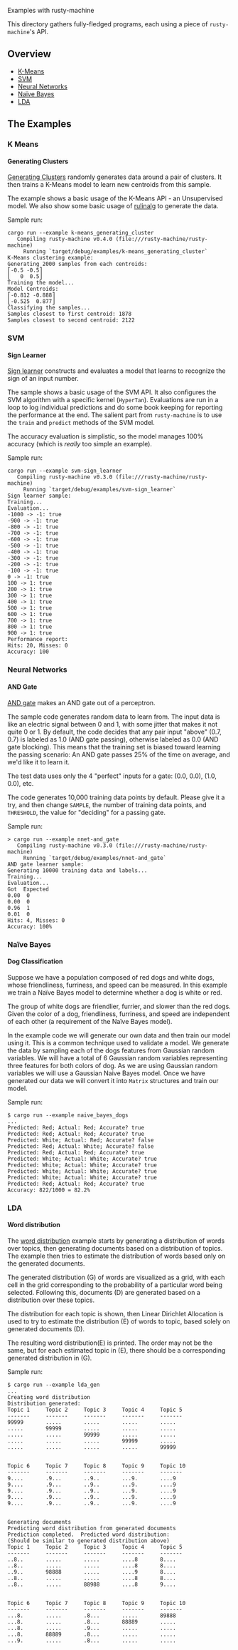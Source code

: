 Examples with rusty-machine

This directory gathers fully-fledged programs, each using a piece of
`rusty-machine`'s API.

## Overview

* [K-Means](#k-means)
* [SVM](#svm)
* [Neural Networks](#neural-networks)
* [Naïve Bayes](#naïve-bayes)
* [LDA](#lda)

## The Examples

### K Means

#### Generating Clusters

[Generating Clusters](k-means_generating_clusters.rs) randomly generates data around a pair of clusters.
It then trains a K-Means model to learn new centroids from this sample.

The example shows a basic usage of the K-Means API - an Unsupervised model. We also show some basic usage
of [rulinalg](https://github.com/AtheMathmo/rulinalg) to generate the data.

Sample run:

```
cargo run --example k-means_generating_cluster
   Compiling rusty-machine v0.4.0 (file:///rusty-machine/rusty-machine)
     Running `target/debug/examples/k-means_generating_cluster`
K-Means clustering example:
Generating 2000 samples from each centroids:
⎡-0.5 -0.5⎤
⎣   0  0.5⎦
Training the model...
Model Centroids:
⎡-0.812 -0.888⎤
⎣-0.525  0.877⎦
Classifying the samples...
Samples closest to first centroid: 1878
Samples closest to second centroid: 2122
```

### SVM

#### Sign Learner

[Sign learner](svm-sign_learner.rs) constructs and evaluates a model that learns to recognize the sign of an input number.

The sample shows a basic usage of the SVM API. It also configures the SVM algorithm with a specific kernel (`HyperTan`).
Evaluations are run in a loop to log individual predictions and do some book keeping for reporting the performance at the end.
The salient part from `rusty-machine` is to use the `train` and `predict` methods of the SVM model.

The accuracy evaluation is simplistic, so the model manages 100% accuracy (which is *really* too simple an example).

Sample run:

```
cargo run --example svm-sign_learner
   Compiling rusty-machine v0.3.0 (file:///rusty-machine/rusty-machine)
     Running `target/debug/examples/svm-sign_learner`
Sign learner sample:
Training...
Evaluation...
-1000 -> -1: true
-900 -> -1: true
-800 -> -1: true
-700 -> -1: true
-600 -> -1: true
-500 -> -1: true
-400 -> -1: true
-300 -> -1: true
-200 -> -1: true
-100 -> -1: true
0 -> -1: true
100 -> 1: true
200 -> 1: true
300 -> 1: true
400 -> 1: true
500 -> 1: true
600 -> 1: true
700 -> 1: true
800 -> 1: true
900 -> 1: true
Performance report:
Hits: 20, Misses: 0
Accuracy: 100
```

### Neural Networks

#### AND Gate

[AND gate](nnet-and_gate.rs) makes an AND gate out of a perceptron.

The sample code generates random data to learn from.
The input data is like an electric signal between 0 and 1, with some jitter that makes it not quite 0 or 1.
By default, the code decides that any pair input "above"
(0.7, 0.7) is labeled as 1.0 (AND gate passing), otherwise labeled as 0.0 (AND gate blocking).
This means that the training set is biased toward learning the passing scenario: An AND gate passes
25% of the time on average, and we'd like it to learn it.

The test data uses only the 4 "perfect" inputs for a gate: (0.0, 0.0), (1.0, 0.0), etc.

The code generates 10,000 training data points by default. Please give it a try, and then change `SAMPLE`,
the number of training data points, and `THRESHOLD`, the value for "deciding" for a passing gate.

Sample run:

```
> cargo run --example nnet-and_gate
   Compiling rusty-machine v0.3.0 (file:///rusty-machine/rusty-machine)
     Running `target/debug/examples/nnet-and_gate`
AND gate learner sample:
Generating 10000 training data and labels...
Training...
Evaluation...
Got  Expected
0.00  0
0.00  0
0.96  1
0.01  0
Hits: 4, Misses: 0
Accuracy: 100%
```

### Naïve Bayes

#### Dog Classification

Suppose we have a population composed of red dogs and white dogs,
whose friendliness, furriness, and speed can be measured. In this
example we train a Naïve Bayes model to determine whether
a dog is white or red.

The group of white dogs are friendlier, furrier, and slower than
the red dogs. Given the color of a dog, friendliness, furriness,
and speed are independent of each other (a requirement of the Naïve
Bayes model).

In the example code we will generate our own data and then train
our model using it. This is a common technique used to validate
a model. We generate the data by sampling each of the dogs features
from Gaussian random variables. We will have a total of 6 Gaussian
random variables representing three features for both colors of dog.
As we are using Gaussian random variables we will use a Gaussian
Naive Bayes model. Once we have generated our data we will convert
it into `Matrix` structures and train our model.


Sample run:

```
$ cargo run --example naive_bayes_dogs
...
Predicted: Red; Actual: Red; Accurate? true
Predicted: Red; Actual: Red; Accurate? true
Predicted: White; Actual: Red; Accurate? false
Predicted: Red; Actual: White; Accurate? false
Predicted: Red; Actual: Red; Accurate? true
Predicted: White; Actual: White; Accurate? true
Predicted: White; Actual: White; Accurate? true
Predicted: White; Actual: White; Accurate? true
Predicted: White; Actual: White; Accurate? true
Predicted: Red; Actual: Red; Accurate? true
Accuracy: 822/1000 = 82.2%
```

### LDA

#### Word distribution

The [word distribution](lda_gen.rs) example starts by generating a distribution
of words over topics, then generating documents based on a distribution of
topics.  The example then tries to estimate the distribution of words based only
on the generated documents.

The generated distribution (G) of words are visualized as a grid, with each cell
in the grid corresponding to the probability of a particular word being
selected. Following this, documents (D) are generated based on a distribution
over these topics.

The distribution for each topic is shown, then Linear Dirichlet Allocation is
used to try to estimate the distribution (E) of words to topic, based solely on
generated documents (D).

The resulting word distribution(E) is printed.  The order may not be the same,
but for each estimated topic in (E), there should be a corresponding generated
distribution in (G).

Sample run:
```
$ cargo run --example lda_gen
...
Creating word distribution
Distribution generated:
Topic 1     Topic 2     Topic 3     Topic 4     Topic 5     
-------     -------     -------     -------     -------     
99999       .....       .....       .....       .....       
.....       99999       .....       .....       .....       
.....       .....       99999       .....       .....       
.....       .....       .....       99999       .....       
.....       .....       .....       .....       99999       


Topic 6     Topic 7     Topic 8     Topic 9     Topic 10    
-------     -------     -------     -------     -------     
9....       .9...       ..9..       ...9.       ....9       
9....       .9...       ..9..       ...9.       ....9       
9....       .9...       ..9..       ...9.       ....9       
9....       .9...       ..9..       ...9.       ....9       
9....       .9...       ..9..       ...9.       ....9       


Generating documents
Predicting word distribution from generated documents
Prediction completed.  Predicted word distribution:
(Should be similar to generated distribution above)
Topic 1     Topic 2     Topic 3     Topic 4     Topic 5     
-------     -------     -------     -------     -------     
..8..       .....       .....       ....8       8....       
..8..       .....       .....       ....8       8....       
..9..       98888       .....       ....9       8....       
..8..       .....       .....       ....8       8....       
..8..       .....       88988       ....8       9....       


Topic 6     Topic 7     Topic 8     Topic 9     Topic 10    
-------     -------     -------     -------     -------     
...8.       .....       .8...       .....       89888       
...8.       .....       .8...       88889       .....       
...8.       .....       .9...       .....       .....       
...8.       88889       .8...       .....       .....       
...9.       .....       .8...       .....       .....       
```
